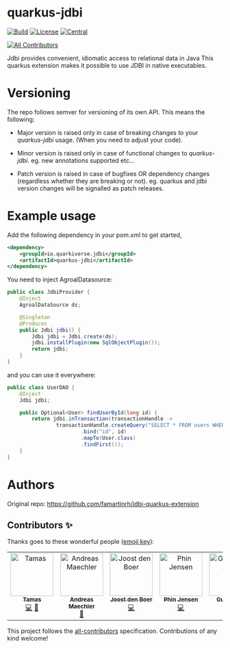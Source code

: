 # quarkus-jdbi

[![Build](https://github.com/quarkiverse/quarkus-jdbi/workflows/Build/badge.svg?branch=main)](https://github.com/quarkiverse/quarkus-jdbi/actions/workflows/build.yml)
[![License](https://img.shields.io/github/license/quarkiverse/quarkus-jdbi)](http://www.apache.org/licenses/LICENSE-2.0)
[![Central](https://img.shields.io/maven-central/v/io.quarkiverse.jdbi/quarkus-jdbi-parent?color=green)](https://search.maven.org/search?q=g:io.quarkiverse.jdbi%20AND%20a:quarkus-jdbi-parent)

<!-- ALL-CONTRIBUTORS-BADGE:START - Do not remove or modify this section -->
[![All Contributors](https://img.shields.io/badge/all_contributors-6-orange.svg?style=flat-square)](#contributors-)
<!-- ALL-CONTRIBUTORS-BADGE:END -->


Jdbi provides convenient, idiomatic access to relational data in Java
This quarkus extension makes it possible to use JDBI in native executables.

# Versioning

The repo follows semver for versioning of its own API.
This means the following:

* Major version is raised only in case of breaking changes to your _quarkus-jdbi_ usage.
  (When you need to adjust your code).

* Minor version is raised only in case of functional changes to _quarkus-jdbi_.
  eg. new annotations supported etc...

* Patch version is raised in case of bugfixes OR dependency changes (regardless whether they are breaking or not).
  eg. quarkus and jdbi version changes will be signalled as patch releases.

# Example usage

 Add the following dependency in your pom.xml to get started,

```xml
<dependency>
    <groupId>io.quarkiverse.jdbi</groupId>
    <artifactId>quarkus-jdbi</artifactId>
</dependency>
```

You need to inject AgroalDatasource:

```java
public class JdbiProvider {
    @Inject
    AgroalDataSource ds;

    @Singleton
    @Produces
    public Jdbi jdbi() {
        Jdbi jdbi = Jdbi.create(ds);
        jdbi.installPlugin(new SqlObjectPlugin());
        return jdbi;
    }
}
```

and you can use it everywhere:

```java
public class UserDAO {
    @Inject
    Jdbi jdbi;

    public Optional<User> findUserById(long id) {
        return jdbi.inTransaction(transactionHandle ->
                transactionHandle.createQuery("SELECT * FROM users WHERE id=:id")
                        .bind("id", id)
                        .mapTo(User.class)
                        .findFirst());
    }
}
```

# Authors

Original repo: https://github.com/famartinrh/jdbi-quarkus-extension

## Contributors ✨

Thanks goes to these wonderful people ([emoji key](https://allcontributors.org/docs/en/emoji-key)):

<!-- ALL-CONTRIBUTORS-LIST:START - Do not remove or modify this section -->
<!-- prettier-ignore-start -->
<!-- markdownlint-disable -->
<table>
  <tbody>
    <tr>
      <td align="center" valign="top" width="14.28%"><a href="https://github.com/smil2k"><img src="https://avatars.githubusercontent.com/u/2590036?v=4?s=100" width="100px;" alt="Tamas"/><br /><sub><b>Tamas</b></sub></a><br /><a href="https://github.com/quarkiverse/quarkus-jdbi/commits?author=smil2k" title="Code">💻</a> <a href="#maintenance-smil2k" title="Maintenance">🚧</a></td>
      <td align="center" valign="top" width="14.28%"><a href="https://amaechler.com"><img src="https://avatars.githubusercontent.com/u/1240238?v=4?s=100" width="100px;" alt="Andreas Maechler"/><br /><sub><b>Andreas Maechler</b></sub></a><br /><a href="#maintenance-amaechler" title="Maintenance">🚧</a></td>
      <td align="center" valign="top" width="14.28%"><a href="http://www.diversit.eu"><img src="https://avatars.githubusercontent.com/u/484565?v=4?s=100" width="100px;" alt="Joost den Boer"/><br /><sub><b>Joost den Boer</b></sub></a><br /><a href="https://github.com/quarkiverse/quarkus-jdbi/commits?author=diversit" title="Code">💻</a></td>
      <td align="center" valign="top" width="14.28%"><a href="http://phinjensen.com"><img src="https://avatars.githubusercontent.com/u/1008789?v=4?s=100" width="100px;" alt="Phin Jensen"/><br /><sub><b>Phin Jensen</b></sub></a><br /><a href="https://github.com/quarkiverse/quarkus-jdbi/commits?author=phinjensen" title="Code">💻</a></td>
      <td align="center" valign="top" width="14.28%"><a href="https://lesincroyableslivres.fr/"><img src="https://avatars.githubusercontent.com/u/1279749?v=4?s=100" width="100px;" alt="Guillaume Smet"/><br /><sub><b>Guillaume Smet</b></sub></a><br /><a href="#maintenance-gsmet" title="Maintenance">🚧</a></td>
      <td align="center" valign="top" width="14.28%"><a href="https://github.com/gastaldi"><img src="https://avatars.githubusercontent.com/u/54133?v=4?s=100" width="100px;" alt="George Gastaldi"/><br /><sub><b>George Gastaldi</b></sub></a><br /><a href="#maintenance-gastaldi" title="Maintenance">🚧</a></td>
    </tr>
  </tbody>
</table>

<!-- markdownlint-restore -->
<!-- prettier-ignore-end -->

<!-- ALL-CONTRIBUTORS-LIST:END -->

This project follows the [all-contributors](https://github.com/all-contributors/all-contributors) specification. Contributions of any kind welcome!
